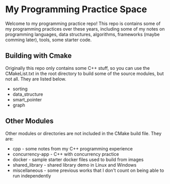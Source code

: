 # My Programming Practice Space

Welcome to my programming practice repo!
This repo is contains some of my programming practices over these years, including some of my notes on programming languages, data structures, algorithms, frameworks (maybe comming later), tools, some starter code.

## Building with Cmake

Originally this repo only contains some C++ stuff, so you can use the CMakeList.txt in the root directory to build some of the source modules, but not all. They are listed below.

- sorting
- data_structure
- smart_pointer
- graph

## Other Modules

Other modules or directories are not included in the CMake build file. They are:

- cpp - some notes from my C++ programming experience
- concurrency-app - C++ with concurrency practice
- docker - sample starter docker files used to build from images
- shared_library - shared library demo in Linux and Windows
- miscellaneous - some previous works that I don't count on being able to run independently
